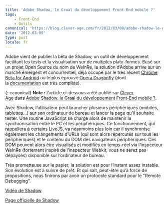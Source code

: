```yaml
---
title: 'Adobe Shadow, le Graal du développement Front-End mobile ?'
tags:
    - Front-End
    - Outils
canonical: 'https://blog.clever-age.com/fr/2012/03/09/adobe-shadow-le-graal-du-developpement-front-end-mobile/'
date: '2012-03-09'
type: post
locale: fr
---
```


Adobe vient de publier la bêta de Shadow, un outil de développement facilitant les tests et la visualisation sur de multiples plate-formes. Basé sur un projet Open Source du nom de WeInRe, la solution d’Adobe arrive sur un marché émergent et concurrentiel, déjà occupé par le très récent [Chrome Beta for Android](http://www.androidcentral.com/chrome-beta-android-brings-remote-debugging-tools-mobile-web-developers) ou le plus éprouvé [Opera Dragonfly](http://www.opera.com/dragonfly/) (dont la [documentation](http://www.opera.com/dragonfly/documentation/remote/) est très complète).

<!-- more -->

{:.canonical}
**Note&nbsp;:** l'article ci-dessous a été publié sur [Clever Age](http://www.clever-age.com/fr/) dans [Adobe Shadow, le Graal du développement Front-End mobile ?](https://blog.clever-age.com/fr/2012/03/09/adobe-shadow-le-graal-du-developpement-front-end-mobile/).

Avec Shadow, l’utilisateur peut brancher plusieurs périphériques (mobiles, tablettes…) sur son ordinateur de bureau et lancer la page qu’il souhaite tester. Une routine JavaScript se charge alors de maintenir la synchronisation entre le PC et les périphériques. Ce fonctionnement, qui rappellera à certains [LiveJS](http://www.livejs.com/), va néanmoins plus loin car il synchronise également les changements d’URLs (qui sont alors répercutés sur tous les périphériques) et le contenu du DOM des navigateurs périphériques. Ces DOM peuvent alors être visualisés et modifiés en temps-réel via l’inspecteur WeInRe (fortement inspiré de l’inspecteur Webkit, vous ne serez pas dépaysés) disponible sur l’ordinateur de bureau.

Très prometteuse sur le papier, la solution est pour l’instant assez instable. Son évolution est à suivre de prêt. Et qui sait, peut-être qu’à force de propositions, nous finirons par avoir un protocole standard pour le "Remote Debugging".

[Vidéo de Shadow](http://tv.adobe.com/watch/adobe-technology-sneaks-2012/adobe-shadow/)

[Page officielle de Shadow](https://creative.adobe.com/products/inspect)
